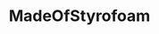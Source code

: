 ---
title: MadeOfStyrofoam
crosslinks:
- selfharm
- selfharmgifs
- Jokes
- pics
- selfharmpics
- cripplingalcoholism
- coloringcorruptions
- AskReddit
- SharetheCare
- place
- SelfHarmScars
- AskAcademia
- WackyTicTacs
- hawks
- secretsanta
- darkjokes
- yaoi
- styrofashion
- selffarmpics
---